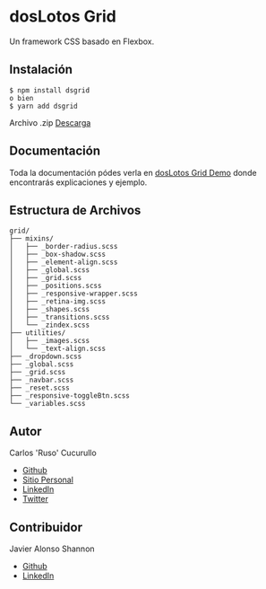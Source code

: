 # dosLotos Grid

Un framework CSS basado en Flexbox.

## Instalación

```
$ npm install dsgrid
o bien
$ yarn add dsgrid
```
Archivo .zip [Descarga](https://github.com/ccucurullo/dsgrid/archive/master.zip)

## Documentación

Toda la documentación pódes verla en [dosLotos Grid Demo](http://www.doslotos.com/doslotos-grid/) donde encontrarás explicaciones y ejemplo. 

## Estructura de Archivos

```
grid/
├── mixins/
│   ├── _border-radius.scss
│   ├── _box-shadow.scss
│   ├── _element-align.scss
│   ├── _global.scss
│   ├── _grid.scss
│   ├── _positions.scss
│   ├── _responsive-wrapper.scss
│   ├── _retina-img.scss
│   ├── _shapes.scss
│   ├── _transitions.scss
│   └── _zindex.scss
├── utilities/
│   ├── _images.scss
│   └── _text-align.scss
├── _dropdown.scss
├── _global.scss
├── _grid.scss
├── _navbar.scss
├── _reset.scss
├── _responsive-toggleBtn.scss
└── _variables.scss
```

## Autor

Carlos 'Ruso' Cucurullo

* [Github](https://github.com/ccucurullo)
* [Sitio Personal](http://www.doslotos.com/)
* [LinkedIn](https://www.linkedin.com/in/rusocucu/)
* [Twitter](https://twitter.com/RusoDev)

## Contribuidor

Javier Alonso Shannon

* [Github](https://github.com/javialon26)
* [LinkedIn](https://www.linkedin.com/in/javieralonsoshannon/)
